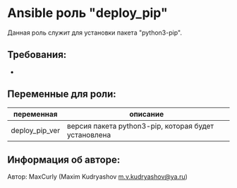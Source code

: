 Ansible роль "deploy_pip"
=========

Данная роль служит для установки пакета "python3-pip".

Требования:
-----------

-

Переменные для роли:
--------------------

| переменная     | описание                                             |
|----------------|------------------------------------------------------|
| deploy_pip_ver | версия пакета python3-pip, которая будет установлена |

Информация об авторе:
---------------------

Автор: MaxCurly (Maxim Kudryashov m.v.kudryashov@ya.ru)